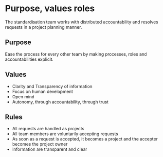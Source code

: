 # Purpose, values roles
The standardisation team works with distributed accountability and resolves requests in a project planning manner.

## Purpose
Ease the process for every other team by making processes, roles and accountabilities explicit.

## Values
- Clarity and Transparency of information
- Focus on human development
- Open mind
- Autonomy, through accountability, through trust

## Rules
- All requests are handled as projects
- All team members are voluntarily accepting requests
- As soon as a request is accepted, it becomes a project and the accepter becomes the project owner
- Information are transparent and clear